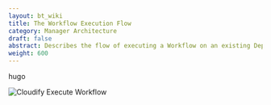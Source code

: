 ```yaml
---
layout: bt_wiki
title: The Workflow Execution Flow
category: Manager Architecture
draft: false
abstract: Describes the flow of executing a Workflow on an existing Deployment
weight: 600
---
```

hugo

![Cloudify Execute Workflow](hugo)